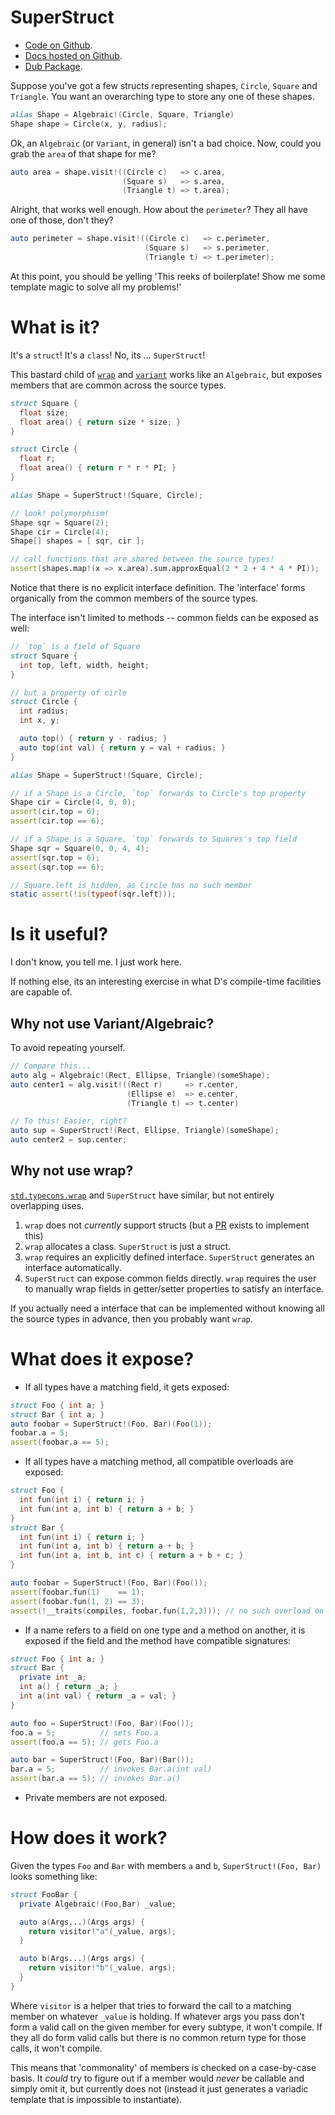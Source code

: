 SuperStruct
===

- [Code on Github](http://github.com/rcorre/superstruct).
- [Docs hosted on Github](http://rcorre.github.io/superstruct).
- [Dub Package](http://code.dlang.org/packages/superstruct).

Suppose you've got a few structs representing shapes, `Circle`, `Square`
and `Triangle`. You want an overarching type to store any one of these shapes.

```d
alias Shape = Algebraic!(Circle, Square, Triangle)
Shape shape = Circle(x, y, radius);
```

Ok, an `Algebraic` (or `Variant`, in general) isn't a bad choice. Now, could you
grab the `area` of that shape for me?

```d
auto area = shape.visit!((Circle c)   => c.area,
                         (Square s)   => s.area,
                         (Triangle t) => t.area);
```

Alright, that works well enough. How about the `perimeter`? They all have one of
those, don't they?

```d
auto perimeter = shape.visit!((Circle c)   => c.perimeter,
                              (Square s)   => s.perimeter,
                              (Triangle t) => t.perimeter);
```

At this point, you should be yelling 'This reeks of boilerplate! Show me some
template magic to solve all my problems!'

# What is it?

It's a `struct`! It's a `class`! No, its ...  `SuperStruct`!

This bastard child of [`wrap`](http://dlang.org/phobos/std_typecons.html#.wrap)
and [`variant`](http://dlang.org/phobos/std_variant.html) works like an
`Algebraic`, but exposes members that are common across the source types.

```d
struct Square {
  float size;
  float area() { return size * size; }
}

struct Circle {
  float r;
  float area() { return r * r * PI; }
}

alias Shape = SuperStruct!(Square, Circle);

// look! polymorphism!
Shape sqr = Square(2);
Shape cir = Circle(4);
Shape[] shapes = [ sqr, cir ];

// call functions that are shared between the source types!
assert(shapes.map!(x => x.area).sum.approxEqual(2 * 2 + 4 * 4 * PI));
```

Notice that there is no explicit interface definition. The 'interface' forms
organically from the common members of the source types.

The interface isn't limited to methods -- common fields can be exposed as well:

```d
// `top` is a field of Square
struct Square {
  int top, left, width, height;
}

// but a property of cirle
struct Circle {
  int radius;
  int x, y;

  auto top() { return y - radius; }
  auto top(int val) { return y = val + radius; }
}

alias Shape = SuperStruct!(Square, Circle);

// if a Shape is a Circle, `top` forwards to Circle's top property
Shape cir = Circle(4, 0, 0);
assert(cir.top = 6);
assert(cir.top == 6);

// if a Shape is a Square, `top` forwards to Squares's top field
Shape sqr = Square(0, 0, 4, 4);
assert(sqr.top = 6);
assert(sqr.top == 6);

// Square.left is hidden, as Circle has no such member
static assert(!is(typeof(sqr.left)));
```

# Is it useful?

I don't know, you tell me. I just work here.

If nothing else, its an interesting exercise in what D's compile-time facilities
are capable of.

## Why not use Variant/Algebraic?

To avoid repeating yourself.

```d
// Compare this...
auto alg = Algebraic!(Rect, Ellipse, Triangle)(someShape);
auto center1 = alg.visit!((Rect r)     => r.center,
                          (Ellipse e)  => e.center,
                          (Triangle t) => t.center)

// To this! Easier, right?
auto sup = SuperStruct!(Rect, Ellipse, Triangle)(someShape);
auto center2 = sup.center;
```

## Why not use wrap?

[`std.typecons.wrap`](http://dlang.org/phobos/std_typecons.html#.wrap) and
`SuperStruct` have similar, but not entirely overlapping uses.

1. `wrap` does not _currently_ support structs (but a
   [PR](https://github.com/D-Programming-Language/phobos/pull/2945) exists to
   implement this)
2. `wrap` allocates a class. `SuperStruct` is just a struct.
3. `wrap` requires an explicitly defined interface. `SuperStruct` generates an
   interface automatically.
4. `SuperStruct` can expose common fields directly. `wrap` requires the user to
   manually wrap fields in getter/setter properties to satisfy an interface.

If you actually need a interface that can be implemented without knowing all the
source types in advance, then you probably want `wrap`.

# What does it expose?

- If all types have a matching field, it gets exposed:

```d
struct Foo { int a; }
struct Bar { int a; }
auto foobar = SuperStruct!(Foo, Bar)(Foo(1));
foobar.a = 5;
assert(foobar.a == 5);
```

- If all types have a matching method, all compatible overloads are exposed:

```d
struct Foo {
  int fun(int i) { return i; }
  int fun(int a, int b) { return a + b; }
}
struct Bar {
  int fun(int i) { return i; }
  int fun(int a, int b) { return a + b; }
  int fun(int a, int b, int c) { return a + b + c; }
}

auto foobar = SuperStruct!(Foo, Bar)(Foo());
assert(foobar.fun(1)    == 1);
assert(foobar.fun(1, 2) == 3);
assert(!__traits(compiles, foobar.fun(1,2,3))); // no such overload on Foo
```

- If a name refers to a field on one type and a method on another, it is exposed
  if the field and the method have compatible signatures:

```d
struct Foo { int a; }
struct Bar {
  private int _a;
  int a() { return _a; }
  int a(int val) { return _a = val; }
}

auto foo = SuperStruct!(Foo, Bar)(Foo());
foo.a = 5;          // sets Foo.a
assert(foo.a == 5); // gets Foo.a

auto bar = SuperStruct!(Foo, Bar)(Bar());
bar.a = 5;          // invokes Bar.a(int val)
assert(bar.a == 5); // invokes Bar.a()
```

- Private members are not exposed.

# How does it work?
Given the types `Foo` and `Bar` with members `a` and `b`,
`SuperStruct!(Foo, Bar)` looks something like:

```d
struct FooBar {
  private Algebraic!(Foo,Bar) _value;

  auto a(Args...)(Args args) {
    return visitor!"a"(_value, args);
  }

  auto b(Args...)(Args args) {
    return visitor!"b"(_value, args);
  }
}
```

Where `visitor` is a helper that tries to forward the call to a matching member
on whatever `_value` is holding. If whatever args you pass don't form a valid
call on the given member for every subtype, it won't compile. If they all do
form valid calls but there is no common return type for those calls, it won't
compile.

This means that 'commonality' of members is checked on a case-by-case
basis. It _could_ try to figure out if a member would _never_ be callable and
simply omit it, but currently does not (instead it just generates a variadic
template that is impossible to instantiate).
